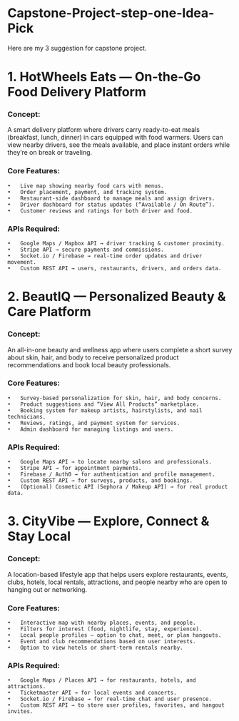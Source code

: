 # Capstone-Project-step-one-Idea-Pick
Here are my 3 suggestion for capstone project.
# 1. HotWheels Eats — On-the-Go Food Delivery Platform
### Concept:
A smart delivery platform where drivers carry ready-to-eat meals (breakfast, lunch, dinner) in cars equipped with food warmers.
Users can view nearby drivers, see the meals available, and place instant orders while they’re on break or traveling.

### Core Features:
	•	Live map showing nearby food cars with menus.
	•	Order placement, payment, and tracking system.
	•	Restaurant-side dashboard to manage meals and assign drivers.
	•	Driver dashboard for status updates (“Available / On Route”).
	•	Customer reviews and ratings for both driver and food.
### APIs Required:
	•	Google Maps / Mapbox API → driver tracking & customer proximity.
	•	Stripe API → secure payments and commissions.
	•	Socket.io / Firebase → real-time order updates and driver movement.
	•	Custom REST API → users, restaurants, drivers, and orders data.

# 2. BeautIQ — Personalized Beauty & Care Platform

### Concept:
An all-in-one beauty and wellness app where users complete a short survey about skin, hair, and body to receive personalized product recommendations and book local beauty professionals.

### Core Features:
	•	Survey-based personalization for skin, hair, and body concerns.
	•	Product suggestions and “View All Products” marketplace.
	•	Booking system for makeup artists, hairstylists, and nail technicians.
	•	Reviews, ratings, and payment system for services.
	•	Admin dashboard for managing listings and users.
### APIs Required:
	•	Google Maps API → to locate nearby salons and professionals.
	•	Stripe API → for appointment payments.
	•	Firebase / Auth0 → for authentication and profile management.
	•	Custom REST API → for surveys, products, and bookings.
	•	(Optional) Cosmetic API (Sephora / Makeup API) → for real product data.

# 3. CityVibe — Explore, Connect & Stay Local

### Concept:
A location-based lifestyle app that helps users explore restaurants, events, clubs, hotels, local rentals, attractions, and people nearby who are open to hanging out or networking.

### Core Features:
	•	Interactive map with nearby places, events, and people.
	•	Filters for interest (food, nightlife, stay, experience).
	•	Local people profiles — option to chat, meet, or plan hangouts.
	•	Event and club recommendations based on user interests.
	•	Option to view hotels or short-term rentals nearby.
### APIs Required:
	•	Google Maps / Places API → for restaurants, hotels, and attractions.
	•	Ticketmaster API → for local events and concerts.
	•	Socket.io / Firebase → for real-time chat and user presence.
	•	Custom REST API → to store user profiles, favorites, and hangout invites.
